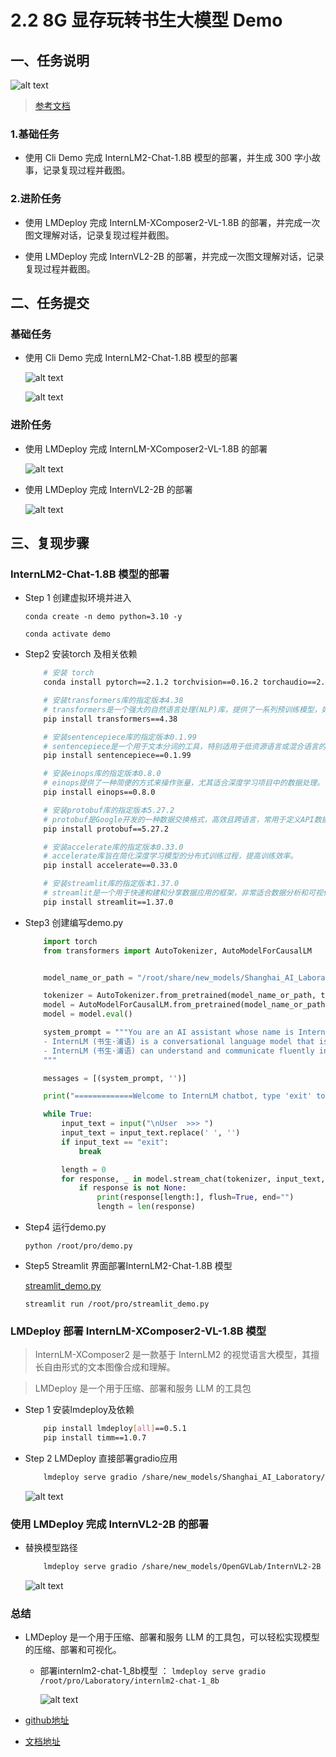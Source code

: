 # 2.2 8G 显存玩转书生大模型 Demo

## 一、任务说明
![alt text](image-10.png)

> [参考文档](https://github.com/InternLM/Tutorial/blob/camp3/docs/L1/Demo/readme.md)

### 1.基础任务

- 使用 Cli Demo 完成 InternLM2-Chat-1.8B 模型的部署，并生成 300 字小故事，记录复现过程并截图。

### 2.进阶任务

- 使用 LMDeploy 完成 InternLM-XComposer2-VL-1.8B 的部署，并完成一次图文理解对话，记录复现过程并截图。

- 使用 LMDeploy 完成 InternVL2-2B 的部署，并完成一次图文理解对话，记录复现过程并截图。

## 二、任务提交

### 基础任务

- 使用 Cli Demo 完成 InternLM2-Chat-1.8B 模型的部署

  ![alt text](image-11.png)

  ![alt text](image-12.png)

### 进阶任务

- 使用 LMDeploy 完成 InternLM-XComposer2-VL-1.8B 的部署

    ![alt text](image-13.png)

- 使用 LMDeploy 完成 InternVL2-2B 的部署

    ![alt text](image-15.png)

## 三、复现步骤

### InternLM2-Chat-1.8B 模型的部署

- Step 1 创建虚拟环境并进入

    ``` conda create -n demo python=3.10 -y ```

    ```conda activate demo```

- Step2 安装torch 及相关依赖

    ``` bash
        # 安装 torch
        conda install pytorch==2.1.2 torchvision==0.16.2 torchaudio==2.1.2 pytorch-cuda=12.1 -c pytorch -c nvidia -y

        # 安装transformers库的指定版本4.38
        # transformers是一个强大的自然语言处理(NLP)库，提供了一系列预训练模型，如BERT, GPT等。
        pip install transformers==4.38

        # 安装sentencepiece库的指定版本0.1.99
        # sentencepiece是一个用于文本分词的工具，特别适用于低资源语言或混合语言的文本处理。
        pip install sentencepiece==0.1.99

        # 安装einops库的指定版本0.8.0
        # einops提供了一种简便的方式来操作张量，尤其适合深度学习项目中的数据处理。
        pip install einops==0.8.0

        # 安装protobuf库的指定版本5.27.2
        # protobuf是Google开发的一种数据交换格式，高效且跨语言，常用于定义API数据结构。
        pip install protobuf==5.27.2

        # 安装accelerate库的指定版本0.33.0
        # accelerate库旨在简化深度学习模型的分布式训练过程，提高训练效率。
        pip install accelerate==0.33.0

        # 安装streamlit库的指定版本1.37.0
        # streamlit是一个用于快速构建和分享数据应用的框架，非常适合数据分析和可视化项目。
        pip install streamlit==1.37.0
    ```

- Step3 创建编写demo.py

    ```python
        import torch
        from transformers import AutoTokenizer, AutoModelForCausalLM


        model_name_or_path = "/root/share/new_models/Shanghai_AI_Laboratory/internlm2-chat-1_8b"

        tokenizer = AutoTokenizer.from_pretrained(model_name_or_path, trust_remote_code=True, device_map='cuda:0')
        model = AutoModelForCausalLM.from_pretrained(model_name_or_path, trust_remote_code=True, torch_dtype=torch.bfloat16, device_map='cuda:0')
        model = model.eval()

        system_prompt = """You are an AI assistant whose name is InternLM (书生·浦语).
        - InternLM (书生·浦语) is a conversational language model that is developed by Shanghai AI Laboratory (上海人工智能实验室). It is designed to be helpful, honest, and harmless.
        - InternLM (书生·浦语) can understand and communicate fluently in the language chosen by the user such as English and 中文.
        """

        messages = [(system_prompt, '')]

        print("=============Welcome to InternLM chatbot, type 'exit' to exit.=============")

        while True:
            input_text = input("\nUser  >>> ")
            input_text = input_text.replace(' ', '')
            if input_text == "exit":
                break

            length = 0
            for response, _ in model.stream_chat(tokenizer, input_text, messages):
                if response is not None:
                    print(response[length:], flush=True, end="")
                    length = len(response)
    ```

- Step4 运行demo.py

    ``` python /root/pro/demo.py ``` 

- Step5 Streamlit 界面部署InternLM2-Chat-1.8B 模型

    [streamlit_demo.py](https://github.com/acondess/InternLM_learn_3/blob/main/spaces/streamlit_demo.py)

    ``` streamlit run /root/pro/streamlit_demo.py ```


### LMDeploy 部署 InternLM-XComposer2-VL-1.8B 模型

> InternLM-XComposer2 是一款基于 InternLM2 的视觉语言大模型，其擅长自由形式的文本图像合成和理解。

> LMDeploy 是一个用于压缩、部署和服务 LLM 的工具包

- Step 1 安装lmdeploy及依赖

    ```bash 
        pip install lmdeploy[all]==0.5.1
        pip install timm==1.0.7
    ```

- Step 2 LMDeploy 直接部署gradio应用

    ```bash
        lmdeploy serve gradio /share/new_models/Shanghai_AI_Laboratory/internlm-xcomposer2-vl-1_8b --cache-max-entry-count 0.1
    ```

    ![alt text](image-13.png)

###  使用 LMDeploy 完成 InternVL2-2B 的部署

- 替换模型路径

    ```bash
        lmdeploy serve gradio /share/new_models/OpenGVLab/InternVL2-2B --cache-max-entry-count 0.1
    ```

    ![alt text](image-14.png)

### 总结

- LMDeploy 是一个用于压缩、部署和服务 LLM 的工具包，可以轻松实现模型的压缩、部署和可视化。

    - 部署internlm2-chat-1_8b模型 ： ``` lmdeploy serve gradio /root/pro/Laboratory/internlm2-chat-1_8b ```

      ![alt text](image-16.png)
    
- [github地址](https://github.com/InternLM/lmdeploy)  

- [文档地址](https://lmdeploy.readthedocs.io/en/latest/index.html)

